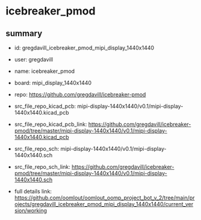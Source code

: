 # icebreaker_pmod
 
## summary 
* id: gregdavill_icebreaker_pmod_mipi_display_1440x1440
* user: gregdavill
* name: icebreaker_pmod
* board: mipi_display_1440x1440
* repo: https://github.com/gregdavill/icebreaker-pmod
* src_file_repo_kicad_pcb: mipi-display-1440x1440/v0.1/mipi-display-1440x1440.kicad_pcb
* src_file_repo_kicad_pcb_link: https://github.com/gregdavill/icebreaker-pmod/tree/master/mipi-display-1440x1440/v0.1/mipi-display-1440x1440.kicad_pcb


* src_file_repo_sch: mipi-display-1440x1440/v0.1/mipi-display-1440x1440.sch
* src_file_repo_sch_link: https://github.com/gregdavill/icebreaker-pmod/tree/master/mipi-display-1440x1440/v0.1/mipi-display-1440x1440.sch
* full details link: https://github.com/oomlout/oomlout_oomp_project_bot_v_2/tree/main/projects/gregdavill_icebreaker_pmod_mipi_display_1440x1440/current_version/working  






